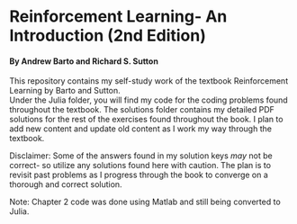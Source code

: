 # Reinforcement Learning- An Introduction (2nd Edition)
#### By Andrew Barto and Richard S. Sutton


This repository contains my self-study work of the textbook Reinforcement Learning by Barto and Sutton.  
Under the Julia folder, you will find my code for the coding problems found throughout the textbook.  The solutions folder contains my detailed PDF solutions for the rest of the exercises found throughout the book.  I plan to add new content and update old content as I work my way through the textbook.  

Disclaimer: Some of the answers found in my solution keys *may* not be correct- so utilize any solutions found here with caution.  The plan is to revisit past problems as I progress through the book to converge on a thorough and correct solution.

Note: Chapter 2 code was done using Matlab and still being converted to Julia.
